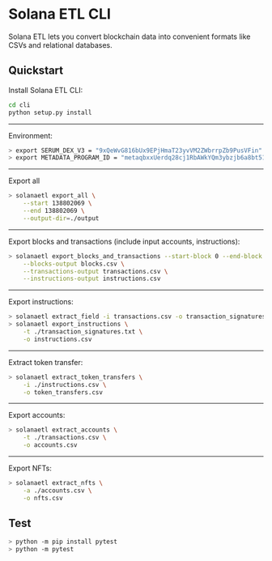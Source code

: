 # Solana ETL CLI

Solana ETL lets you convert blockchain data into convenient formats like CSVs and relational databases.

## Quickstart

Install Solana ETL CLI:

```bash
cd cli
python setup.py install
```

---
Environment:

```bash
> export SERUM_DEX_V3 = "9xQeWvG816bUx9EPjHmaT23yvVM2ZWbrrpZb9PusVFin"
> export METADATA_PROGRAM_ID = "metaqbxxUerdq28cj1RbAWkYQm3ybzjb6a8bt518x1s"
```

---

Export all

```bash
> solanaetl export_all \
    --start 138802069 \
    --end 138802069 \
    --output-dir=./output
```

---

Export blocks and transactions (include input accounts, instructions):

```bash
> solanaetl export_blocks_and_transactions --start-block 0 --end-block 500000 \
    --blocks-output blocks.csv \
    --transactions-output transactions.csv \
    --instructions-output instructions.csv
```

---

Export instructions:

```bash
> solanaetl extract_field -i transactions.csv -o transaction_signatures.txt -f signature
> solanaetl export_instructions \
    -t ./transaction_signatures.txt \
    -o instructions.csv
```

---

Extract token transfer:

```bash
> solanaetl extract_token_transfers \
    -i ./instructions.csv \
    -o token_transfers.csv
```

---

Export accounts:

```bash
> solanaetl extract_accounts \
    -t ./transactions.csv \
    -o accounts.csv
```

---

Export NFTs:

```bash
> solanaetl extract_nfts \
    -a ./accounts.csv \
    -o nfts.csv
```

## Test

```bash
> python -m pip install pytest
> python -m pytest
```
